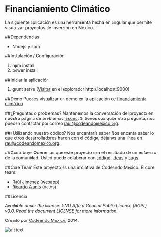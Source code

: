 Financiamiento Climático
========================

La siguiente aplicación es una herramienta hecha en angular que permite visualizar proyectos de inversión en México.

##Dependencias
- Nodejs y npm


##Instalación / Configuración
1. npm install
2. bower install

##Iniciar la aplicación
1. grunt serve ([Visitar](http://localhost:9000) en el explorador http://localhost:9000)

##Demo
Puedes visualizar un demo en la aplicación de [financiamiento climático](https://mapa-financiamiento.herokuapp.com/)

##¿Preguntas o problemas?
Mantenemos la conversación del proyecto en nuestra página de problemas [issues](https://github.com/CodeandoMexico/financiamiento-climatico/issues). Si tienes cualquier otra pregunta, nos pueden contactar por correo <raul@codeandomexico.org>.

##¿Utilizando nuestro código? Nos encantaría saber
Nos encanta saber lo que otros desarrolladores hacen con el código, déjanos una línea en <raul@codeandomexico.org>.

##Contribuye
Queremos que este proyecto sea el resultado de un esfuerzo de la comunidad. Usted puede colaborar con [código](https://github.com/CodeandoMexico/financiamiento-climatico/pulls), [ideas](https://github.com/CodeandoMexico/financiamiento-climatico/issues) y [bugs](https://github.com/CodeandoMexico/financiamiento-climatico/issues).

##Core Team
Este proyecto es una iniciativa de [Codeando México](http://www.codeandomexico.org).
El core team:
- [Raúl Jiménez](https://github.com/jimenezjrs) (webapp)
- [Ricardo Alanis](https://github.com/ricalanis) (datos) 

##Licencia

_Available under the license: GNU Affero General Public License (AGPL) v3.0. Read the document [LICENSE](/LICENSE) for more information._

Creado por [Codeando México](http://www.codeandomexico.org), 2014.

![alt text](http://blog.codeandomexico.org/images/logo.png "Codeando México")
